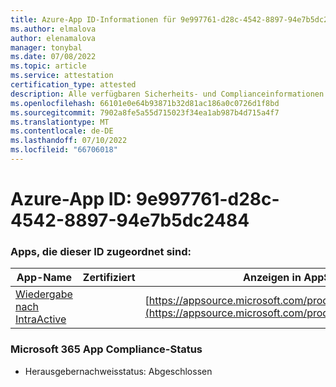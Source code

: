 ```yaml
---
title: Azure-App ID-Informationen für 9e997761-d28c-4542-8897-94e7b5dc2484
ms.author: elmalova
author: elenamalova
manager: tonybal
ms.date: 07/08/2022
ms.topic: article
ms.service: attestation
certification_type: attested
description: Alle verfügbaren Sicherheits- und Complianceinformationen für 9e997761-d28c-4542-8897-94e7b5dc2484.
ms.openlocfilehash: 66101e0e64b93871b32d81ac186a0c0726d1f8bd
ms.sourcegitcommit: 7902a8fe5a55d715023f34ea1ab987b4d715a4f7
ms.translationtype: MT
ms.contentlocale: de-DE
ms.lasthandoff: 07/10/2022
ms.locfileid: "66706018"
---
```

# <a name="azure-app-id-9e997761-d28c-4542-8897-94e7b5dc2484"></a>Azure-App ID: 9e997761-d28c-4542-8897-94e7b5dc2484


### <a name="apps-associated-with-this-id"></a>Apps, die dieser ID zugeordnet sind:
| **App-Name** | **Zertifiziert** | **Anzeigen in AppSource** |
|--------------|---------------|-----------------------|
| [Wiedergabe nach IntraActive](../forward/WA200004169.md) |  | [https://appsource.microsoft.com/product/office/WA200004169](https://appsource.microsoft.com/product/office/WA200004169) |

### <a name="microsoft-365-app-compliance-status"></a>Microsoft 365 App Compliance-Status
- Herausgebernachweisstatus: Abgeschlossen
